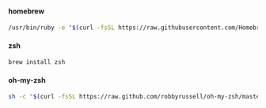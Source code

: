 #### homebrew
```bash
/usr/bin/ruby -e "$(curl -fsSL https://raw.githubusercontent.com/Homebrew/install/master/install)"
```

#### zsh 
```bash
brew install zsh
```

#### oh-my-zsh
```bash
sh -c "$(curl -fsSL https://raw.github.com/robbyrussell/oh-my-zsh/master/tools/install.sh)"
```
